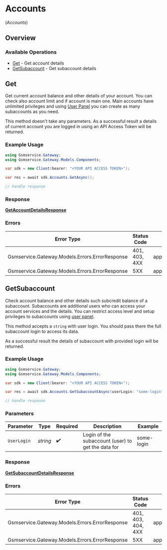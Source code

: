 # Accounts
(*Accounts*)

## Overview

### Available Operations

* [Get](#get) - Get account details
* [GetSubaccount](#getsubaccount) - Get subaccount details

## Get


Get current account balance and other details of your account. You can check also account limit and if account is main one. Main accounts have unlimited privileges and using [User Panel](https://panel.szybkisms.pl) you can create as many subaccounts as you need.
 
This method doesn't take any parameters. As a successful result a details of current account you are logged in using an API Access Token will be returned.

### Example Usage

```csharp
using Gsmservice.Gateway;
using Gsmservice.Gateway.Models.Components;

var sdk = new Client(bearer: "<YOUR API ACCESS TOKEN>");

var res = await sdk.Accounts.GetAsync();

// handle response
```

### Response

**[GetAccountDetailsResponse](../../Models/Requests/GetAccountDetailsResponse.md)**

### Errors

| Error Type                                     | Status Code                                    | Content Type                                   |
| ---------------------------------------------- | ---------------------------------------------- | ---------------------------------------------- |
| Gsmservice.Gateway.Models.Errors.ErrorResponse | 401, 403, 4XX                                  | application/problem+json                       |
| Gsmservice.Gateway.Models.Errors.ErrorResponse | 5XX                                            | application/problem+json                       |

## GetSubaccount


Check account balance and other details such subcredit balance of a subaccount. Subaccounts are additional users who can access your account services and the details. You can restrict access level and setup privileges to subaccounts using [user panel](https://panel.szybkisms.pl).

This method accepts a `string` with user login. You should pass there the full subaccount login to access its data. 

As a successful result the details of subaccount with provided login will be returned.

### Example Usage

```csharp
using Gsmservice.Gateway;
using Gsmservice.Gateway.Models.Components;

var sdk = new Client(bearer: "<YOUR API ACCESS TOKEN>");

var res = await sdk.Accounts.GetSubaccountAsync(userLogin: "some-login");

// handle response
```

### Parameters

| Parameter                                          | Type                                               | Required                                           | Description                                        | Example                                            |
| -------------------------------------------------- | -------------------------------------------------- | -------------------------------------------------- | -------------------------------------------------- | -------------------------------------------------- |
| `UserLogin`                                        | *string*                                           | :heavy_check_mark:                                 | Login of the subaccount (user) to get the data for | some-login                                         |

### Response

**[GetSubaccountDetailsResponse](../../Models/Requests/GetSubaccountDetailsResponse.md)**

### Errors

| Error Type                                     | Status Code                                    | Content Type                                   |
| ---------------------------------------------- | ---------------------------------------------- | ---------------------------------------------- |
| Gsmservice.Gateway.Models.Errors.ErrorResponse | 401, 403, 404, 4XX                             | application/problem+json                       |
| Gsmservice.Gateway.Models.Errors.ErrorResponse | 5XX                                            | application/problem+json                       |